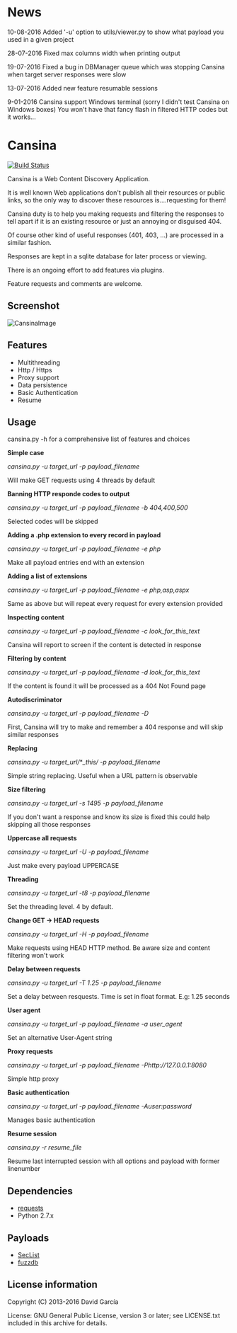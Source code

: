 News
====

10-08-2016  Added '-u' option to utils/viewer.py to show what payload you used in a given project

28-07-2016  Fixed max columns width when printing output

19-07-2016  Fixed a bug in DBManager queue which was stopping Cansina when target server responses were slow

13-07-2016  Added new feature resumable sessions

 9-01-2016  Cansina support Windows terminal (sorry I didn't test Cansina on Windows boxes)
            You won't have that fancy flash in filtered HTTP codes but it works...    


Cansina
=======

[![Build Status](https://travis-ci.org/deibit/cansina.svg?branch=master)](https://travis-ci.org/deibit/cansina)

Cansina is a Web Content Discovery Application.

It is well known Web applications don't publish all their resources or public links, 
so the only way to discover these resources is....requesting for them!

Cansina duty is to help you making requests and filtering the responses to tell 
apart if it is an existing resource or just an annoying or disguised 404.

Of course other kind of useful responses (401, 403, ...) are processed in a similar fashion.

Responses are kept in a sqlite database for later process or viewing.

There is an ongoing effort to add features via plugins.

Feature requests and comments are welcome.

Screenshot
----------

![CansinaImage](https://github.com/deibit/cansina/raw/gh-pages/images/cansina-showcase.png "Image")

Features
--------

- Multithreading
- Http / Https
- Proxy support
- Data persistence
- Basic Authentication
- Resume

Usage
-----

cansina.py -h for a comprehensive list of features and choices

**Simple case**

*cansina.py -u target_url -p payload_filename*

Will make GET requests using 4 threads by default 

**Banning HTTP responde codes to output**

*cansina.py -u target_url -p payload_filename -b 404,400,500*

Selected codes will be skipped

**Adding a .php extension to every record in payload**

*cansina.py -u target_url -p payload_filename -e php*

Make all payload entries end with an extension

**Adding a list of extensions**

*cansina.py -u target_url -p payload_filename -e php,asp,aspx*

Same as above but will repeat every request for every extension provided

**Inspecting content**

*cansina.py -u target_url -p payload_filename -c look_for_this_text*

Cansina will report to screen if the content is detected in response

**Filtering by content**

*cansina.py -u target_url -p payload_filename -d look_for_this_text*

If the content is found it will be processed as a 404 Not Found page

**Autodiscriminator**

*cansina.py -u target_url -p payload_filename -D*

First, Cansina will try to make and remember a 404 response and will skip similar responses

**Replacing**

*cansina.py -u target_url/***_this/ -p payload_filename*

Simple string replacing. Useful when a URL pattern is observable

**Size filtering**

*cansina.py -u target_url -s 1495 -p payload_filename*

If you don't want a response and know its size is fixed this could help skipping all those responses

**Uppercase all requests**

*cansina.py -u target_url -U -p payload_filename*

Just make every payload UPPERCASE

**Threading**

*cansina.py -u target_url -t8 -p payload_filename*

Set the threading level. 4 by default.

**Change GET -> HEAD requests**

*cansina.py -u target_url -H -p payload_filename*

Make requests using HEAD HTTP method. Be aware size and content filtering won't work

**Delay between requests**

*cansina.py -u target_url -T 1.25 -p payload_filename*

Set a delay between resquests. Time is set in float format. E.g: 1.25 seconds

**User agent**

*cansina.py -u target_url -p payload_filename -a user_agent*

Set an alternative User-Agent string

**Proxy requests**

*cansina.py -u target_url -p payload_filename -Phttp://127.0.0.1:8080*

Simple http proxy

**Basic authentication**

*cansina.py -u target_url -p payload_filename -Auser:password*

Manages basic authentication

**Resume session**

*cansina.py -r resume_file*

Resume last interrupted session with all options and payload with former linenumber


Dependencies
------------

- [requests](https://github.com/kennethreitz/requests)
- Python 2.7.x 

Payloads
--------

- [SecList](https://github.com/danielmiessler/SecLists)
- [fuzzdb](https://code.google.com/p/fuzzdb/)

License information
-------------------

Copyright (C) 2013-2016 David García

License: GNU General Public License, version 3 or later; see LICENSE.txt
         included in this archive for details.

